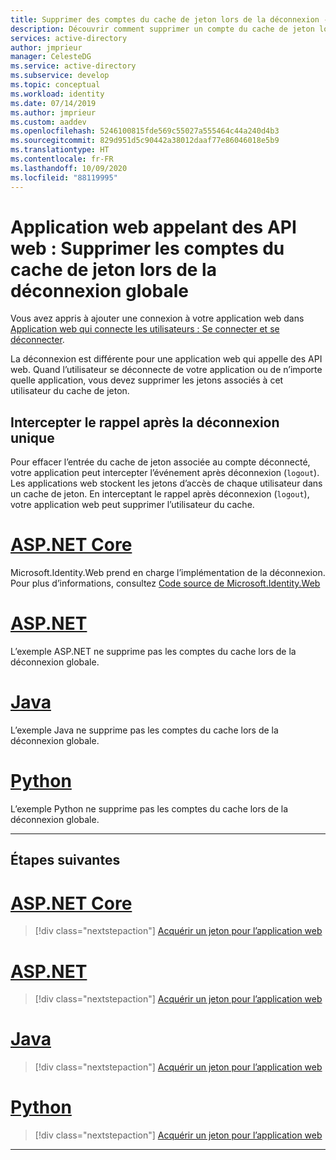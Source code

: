 ```yaml
---
title: Supprimer des comptes du cache de jeton lors de la déconnexion - Plateforme d’identités Microsoft | Azure
description: Découvrir comment supprimer un compte du cache de jeton lors de la déconnexion
services: active-directory
author: jmprieur
manager: CelesteDG
ms.service: active-directory
ms.subservice: develop
ms.topic: conceptual
ms.workload: identity
ms.date: 07/14/2019
ms.author: jmprieur
ms.custom: aaddev
ms.openlocfilehash: 5246100815fde569c55027a555464c44a240d4b3
ms.sourcegitcommit: 829d951d5c90442a38012daaf77e86046018e5b9
ms.translationtype: HT
ms.contentlocale: fr-FR
ms.lasthandoff: 10/09/2020
ms.locfileid: "88119995"
---
```

# <a name="a-web-app-that-calls-web-apis-remove-accounts-from-the-token-cache-on-global-sign-out"></a>Application web appelant des API web : Supprimer les comptes du cache de jeton lors de la déconnexion globale

Vous avez appris à ajouter une connexion à votre application web dans [Application web qui connecte les utilisateurs : Se connecter et se déconnecter](scenario-web-app-sign-user-sign-in.md).

La déconnexion est différente pour une application web qui appelle des API web. Quand l’utilisateur se déconnecte de votre application ou de n’importe quelle application, vous devez supprimer les jetons associés à cet utilisateur du cache de jeton.

## <a name="intercept-the-callback-after-single-sign-out"></a>Intercepter le rappel après la déconnexion unique

Pour effacer l’entrée du cache de jeton associée au compte déconnecté, votre application peut intercepter l’événement après déconnexion (`logout`). Les applications web stockent les jetons d’accès de chaque utilisateur dans un cache de jeton. En interceptant le rappel après déconnexion (`logout`), votre application web peut supprimer l’utilisateur du cache.

# <a name="aspnet-core"></a>[ASP.NET Core](#tab/aspnetcore)

Microsoft.Identity.Web prend en charge l’implémentation de la déconnexion. Pour plus d’informations, consultez [Code source de Microsoft.Identity.Web](https://github.com/AzureAD/microsoft-identity-web/blob/c29f1a7950b940208440bebf0bcb524a7d6bee22/src/Microsoft.Identity.Web/WebAppExtensions/WebAppCallsWebApiAuthenticationBuilderExtensions.cs#L168-L176)

# <a name="aspnet"></a>[ASP.NET](#tab/aspnet)

L’exemple ASP.NET ne supprime pas les comptes du cache lors de la déconnexion globale.

# <a name="java"></a>[Java](#tab/java)

L’exemple Java ne supprime pas les comptes du cache lors de la déconnexion globale.

# <a name="python"></a>[Python](#tab/python)

L’exemple Python ne supprime pas les comptes du cache lors de la déconnexion globale.

---

## <a name="next-steps"></a>Étapes suivantes

# <a name="aspnet-core"></a>[ASP.NET Core](#tab/aspnetcore)

> [!div class="nextstepaction"]
> [Acquérir un jeton pour l’application web](./scenario-web-app-call-api-acquire-token.md?tabs=aspnetcore)

# <a name="aspnet"></a>[ASP.NET](#tab/aspnet)

> [!div class="nextstepaction"]
> [Acquérir un jeton pour l’application web](./scenario-web-app-call-api-acquire-token.md?tabs=aspnet)

# <a name="java"></a>[Java](#tab/java)

> [!div class="nextstepaction"]
> [Acquérir un jeton pour l’application web](./scenario-web-app-call-api-acquire-token.md?tabs=java)

# <a name="python"></a>[Python](#tab/python)

> [!div class="nextstepaction"]
> [Acquérir un jeton pour l’application web](./scenario-web-app-call-api-acquire-token.md?tabs=python)

---